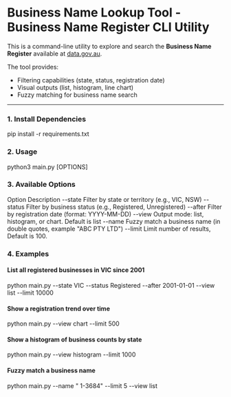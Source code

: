 # Business Name Lookup Tool - Business Name Register CLI Utility

This is a command-line utility to explore and search the **Business Name Register** available at [data.gov.au](https://data.gov.au/data/api/3/action/datastore_search?resource_id=55ad4b1c-5eeb-44ea-8b29-d410da431be3).

The tool provides:
- Filtering capabilities (state, status, registration date)
- Visual outputs (list, histogram, line chart)
- Fuzzy matching for business name search

---
### 1. Install Dependencies
pip install -r requirements.txt

### 2. Usage

python3 main.py [OPTIONS]

### 3. Available Options

Option	    Description
--state	    Filter by state or territory (e.g., VIC, NSW)
--status	Filter by business status (e.g., Registered, Unregistered)
--after	    Filter by registration date (format: YYYY-MM-DD)
--view	    Output mode: list, histogram, or chart. Default is list
--name	    Fuzzy match a business name (in double quotes, example "ABC PTY LTD")
--limit	    Limit number of results, Default is 100.

### 4. Examples

#### List all registered businesses in VIC since 2001
python main.py --state VIC --status Registered --after 2001-01-01 --view list --limit 10000

#### Show a registration trend over time
python main.py --view chart --limit 500

#### Show a histogram of business counts by state
python main.py --view histogram --limit 1000

#### Fuzzy match a business name
python main.py --name " 1-3684" --limit 5 --view list